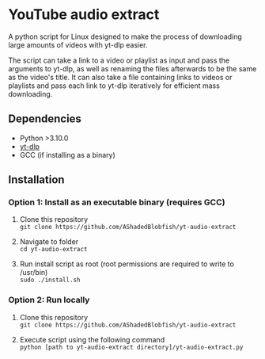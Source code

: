# YouTube audio extract

A python script for Linux designed to make the process of downloading large amounts of videos with yt-dlp easier.

The script can take a link to a video or playlist as input and pass the arguments to yt-dlp, as well as renaming the files afterwards to be the same as the video's title.
It can also take a file containing links to videos or playlists and pass each link to yt-dlp iteratively for efficient mass downloading.

## Dependencies

- Python >3.10.0
- [yt-dlp](https://github.com/yt-dlp/yt-dlp)
- GCC (if installing as a binary)

## Installation
### Option 1: Install as an executable binary (requires GCC)

1. Clone this repository    
`git clone https://github.com/AShadedBlobfish/yt-audio-extract`

2. Navigate to folder    
`cd yt-audio-extract`

3. Run install script as root (root permissions are required to write to /usr/bin)    
`sudo ./install.sh`

### Option 2: Run locally

1. Clone this repository    
`git clone https://github.com/AShadedBlobfish/yt-audio-extract`

2. Execute script using the following command    
`python [path to yt-audio-extract directory]/yt-audio-extract.py`
